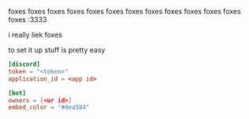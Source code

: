 foxes foxes foxes foxes foxes foxes foxes foxes foxes foxes foxes foxes foxes  :3333

i really liek foxes

to set it up stuff is pretty easy 

```toml
[discord]
token = "<token>"
application_id = <app id>

[bot]
owners = [<ur id>]
embed_color = "#dea584"
```

